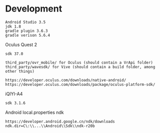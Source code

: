 # Development
```
Android Studio 3.5
jdk 1.8
gradle plugin 3.6.3
gradle verison 5.6.4
```

Oculus Quest 2
```
sdk 37.0

third_party/ovr_mobile/ for Oculus (should contain a VrApi folder)
third_party/wavesdk/ for Vive (should contain a build folder, among other things)

https://developer.oculus.com/downloads/native-android/
https://developer.oculus.com/downloads/package/oculus-platform-sdk/
```


iQIYI-A4
```
sdk 3.1.6
```

Android local.properties ndk
```
https://developer.android.google.cn/ndk/downloads
ndk.dir=C\:\\...\\Android\\Sdk\\ndk-r20b
```